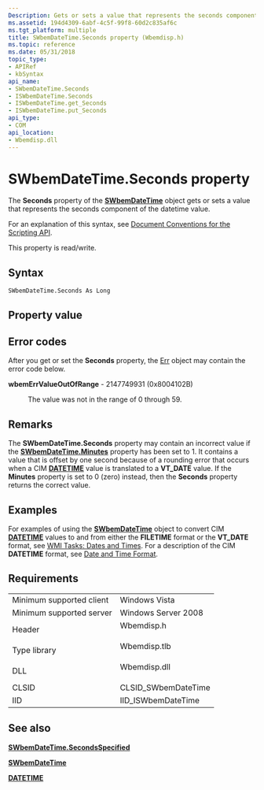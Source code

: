 ```yaml
---
Description: Gets or sets a value that represents the seconds component of the datetime value.
ms.assetid: 194d4309-6abf-4c5f-99f8-60d2c835af6c
ms.tgt_platform: multiple
title: SWbemDateTime.Seconds property (Wbemdisp.h)
ms.topic: reference
ms.date: 05/31/2018
topic_type: 
- APIRef
- kbSyntax
api_name: 
- SWbemDateTime.Seconds
- ISWbemDateTime.Seconds
- ISWbemDateTime.get_Seconds
- ISWbemDateTime.put_Seconds
api_type: 
- COM
api_location: 
- Wbemdisp.dll
---
```


# SWbemDateTime.Seconds property

The **Seconds** property of the [**SWbemDateTime**](swbemdatetime.md) object gets or sets a value that represents the seconds component of the datetime value.

For an explanation of this syntax, see [Document Conventions for the Scripting API](document-conventions-for-the-scripting-api.md).

This property is read/write.

## Syntax


```VB
SWbemDateTime.Seconds As Long
```



## Property value

## Error codes

After you get or set the **Seconds** property, the [Err](/previous-versions//sbf5ze0e(v=vs.85)) object may contain the error code below.

<dl> <dt>

**wbemErrValueOutOfRange** - 2147749931 (0x8004102B)
</dt> <dd>

The value was not in the range of 0 through 59.

</dd> </dl>

## Remarks

The **SWbemDateTime.Seconds** property may contain an incorrect value if the [**SWbemDateTime.Minutes**](swbemdatetime-minutes.md) property has been set to 1. It contains a value that is offset by one second because of a rounding error that occurs when a CIM [**DATETIME**](datetime.md) value is translated to a **VT\_DATE** value. If the **Minutes** property is set to 0 (zero) instead, then the **Seconds** property returns the correct value.

## Examples

For examples of using the [**SWbemDateTime**](swbemdatetime.md) object to convert CIM [**DATETIME**](datetime.md) values to and from either the **FILETIME** format or the **VT\_DATE** format, see [WMI Tasks: Dates and Times](wmi-tasks--dates-and-times.md). For a description of the CIM **DATETIME** format, see [Date and Time Format](date-and-time-format.md).

## Requirements



|                                     |                                                                                         |
|-------------------------------------|-----------------------------------------------------------------------------------------|
| Minimum supported client<br/> | Windows Vista<br/>                                                                |
| Minimum supported server<br/> | Windows Server 2008<br/>                                                          |
| Header<br/>                   | <dl> <dt>Wbemdisp.h</dt> </dl>   |
| Type library<br/>             | <dl> <dt>Wbemdisp.tlb</dt> </dl> |
| DLL<br/>                      | <dl> <dt>Wbemdisp.dll</dt> </dl> |
| CLSID<br/>                    | CLSID\_SWbemDateTime<br/>                                                         |
| IID<br/>                      | IID\_ISWbemDateTime<br/>                                                          |



## See also

<dl> <dt>

[**SWbemDateTime.SecondsSpecified**](swbemdatetime-secondsspecified.md)
</dt> <dt>

[**SWbemDateTime**](swbemdatetime.md)
</dt> <dt>

[**DATETIME**](datetime.md)
</dt> </dl>

 

